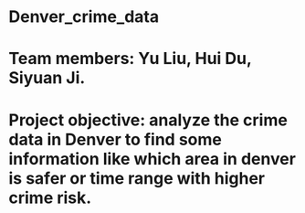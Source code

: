 # Denver_crime_data

# Team members: Yu Liu, Hui Du, Siyuan Ji.

# Project objective: analyze the crime data in Denver to find some information like which area in denver is safer or time range with higher crime risk.
